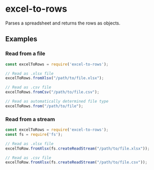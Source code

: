 # excel-to-rows
Parses a spreadsheet and returns the rows as objects.

## Examples

### Read from a file

```js
const excelToRows = require('excel-to-rows');

// Read as .xlsx file
excelToRows.fromXlsx("/path/to/file.xlsx");

// Read as .csv file
excelToRows.fromCsv("/path/to/file.csv");

// Read as automatically determined file type
excelToRows.from("/path/to/file");

```

### Read from a stream

```js
const excelToRows = require('excel-to-rows');
const fs = require('fs');

// Read as .xlsx file
excelToRow.fromXlsx(fs.createReadStream("/path/to/file.xlsx"));

// Read as .csv file
excelToRow.fromXlsx(fs.createReadStream("/path/to/file.csv"));
```
